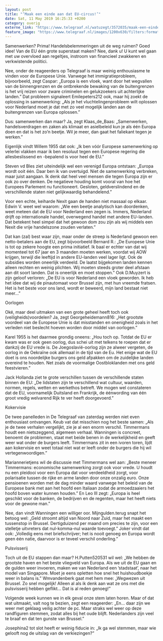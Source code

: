 ```yaml
---
layout: post
title: "’Maak een einde aan dat EU-circus!’"
date: Sat, 11 May 2019 16:25:33 +0200
category: overig
externe_link: "https://www.telegraaf.nl/watuzegt/3572035/maak-een-einde-aan-dat-eu-circus"
feature_image: "https://www.telegraaf.nl/images/1200x630/filters:format(jpeg):quality(80)/cdn-kiosk-api.telegraaf.nl/424cd778-73f9-11e9-941a-02c309bc01c1.jpg"
---
```


<p class="intro">Samenwerken? Prima! Handelsbelemmeringen uit de weg ruimen? Goed idee! Van de EU één grote superstaat maken? Nee, dank u! U kunt wel gaan met uw overvloed aan regeltjes, instroom van financieel zwakkeren en verkwistende politici.</p> <p>Nee, onder de reageerders op Telegraaf is maar weinig enthousiasme te vinden voor de Europese Unie. Vanwege het immigratieprobleem, bijvoorbeeld, zegt Caspar: „Europa is een vloek, want door het wegvallen van de binnengrenzen en de ontbrekende bewaking van de buitengrenzen is het vrij reizen voor zware criminelen en gelukzoekers uit achterlijke landen.” Dat probleem signaleert Emilepeters212 ook, maar hij zoekt de oplossing in samenwerking: „Als je het vluchtelingenprobleem wilt oplossen voor Nederland moet je dat met zo veel mogelijk landen aan de buitengrenzen van Europa oplossen.”</p><p>Dus: samenwerken dan maar? Ja, zegt Klaas_de_Baas: „Samenwerken, handelsverdragen en zaken als klimaat en asielbeleid kun je als één Europa doen en dat is het zo’n beetje. Wil je meer, dan gaat het faliekant tegen je werken.”</p><p>Eigenlijk vindt Willem 1955 dat ook: „Ik ben vóór Europese samenwerking op velerlei vlakken maar ik ben resoluut tegen een Europese regering die allesbeslissend en -bepalend is voor heel de EU.”</p><p>Steven vd Bles ziet uiteindelijk wel een verenigd Europa ontstaan: „Europa wordt ooit één. Daar ben ik van overtuigd. Niet de samenwerking verbreken, maar juist aangaan. Ik denk dat heel veel mensen die tegen Europa zijn er ook zo over denken. De negatieve houding komt vooral van hoe het Europees Parlement nu functioneert. Gesloten, geldverslindend en de verschillende staten niet gelijkwaardig behandelend.”</p><p>Voor een echte, keiharde Nexit gaan de handen niet massaal op elkaar. Edwin V. weet wel waarom: „Wie een beetje analytisch kan doordenken, weet meteen dat de EU voor Nederland een zegen is. Immers, Nederland drijft op internationale handel, overwegend handel met andere EU-landen. Dat betekent heel simpel dat het gewoon dom zou zijn als wij middels een Nexit die vrije handelszone zouden verlaten.”</p><p>Dat kan (zal) best waar zijn, maar onder de streep is Nederland gewoon een netto-betalers aan de EU, zegt bijvoorbeeld Bernard R.: „De Europese Unie is tot op zekere hoogte een prima initiatief. Ik baal er echter van dat wij momenteel tot 67 jaar en 3 maanden moeten werken, voordat wij AOW krijgen, terwijl die leeftijd in andere EU-landen veel lager ligt. Ook de subsidies worden oneerlijk verdeeld. De laatst bijgekomen landen kennen alleen rechten en weinig plichten. Wij moeten steeds groter deel afstaan aan dit soort landen. Dat is oneerlijk en moet stoppen.” Ook D.Muyzert is zijn geloof verloren: „De EU is voor Nederland een vloek geworden. Ik heb het idee dat wij de pinautomaat voor Brussel zijn, met hun vreemde fratsen. Het is het beste voor ons land, wordt er beweerd, mijn land bestaat niet meer…”</p><p>Oorlogen</p><p>Oké, maar deel uitmaken van een grote geheel heeft toch ook (veiligheids)voordelen? Ja, zegt Georgeheidemann816: „Het grootste voordeel van de Europese Unie is dat misstanden en onenigheid zoals in het verleden niet beslecht hoeven worden door middel van oorlogen.”</p><p>Karel 1955 is het daarmee grondig oneens: „Hou toch op. Totdat de EU er kwam was er ook geen oorlog, dus schei uit met telkens te roepen dat er dankzij de EU vrede is. De Joegoslavië-oorlog zijn ze alweer vergeten, de oorlog in de Oekraïne ook allemaal in de tijd van de Eu. Het enige wat de EU doet is ons noordelijke burgers ons geld afpakken om de zuidelijke landen overeind te houden. Net zoals de voormalige Oostbloklanden met ons geld feestvieren.”</p><p>Jack Hollanda ziet te grote verschillen tussen de verschillende staten binnen de EU: „De lidstaten zijn te verschillend wat cultuur, waarden, normen, regels, wetten en werkethos betreft. We mogen wel constateren dat de EU, voornamelijk Duitsland en Frankrijk, de éénwording van één groot vredig welvarend Rijk te ver heeft doorgevoerd.”</p><p>Kokervisie</p><p>De twee panelleden in De Telegraaf van zaterdag werden niet even enthousiast ontvangen. Keub vat dat misschien nog het beste samen: „Als je de twee verhalen vergelijkt, zie je al een enorm verschil. Timmermans houdt een nietszeggend, algemeen verhaal. Wanningen is concreet, benoemt de problemen, staat met beide benen in de werkelijkheid en geeft weer wat onder de burgers leeft. Timmermans zit in een ivoren toren, lijdt aan kokervisie en weet totaal niet wat er leeft onder de burgers die hij wil vertegenwoordigen.”</p><p>Mariannerietjens wil de discussie met Timmermans wel aan: „Beste meneer Timmermans: economische samenwerking zorgt ook voor vrede. U houdt nu een pleidooi voor een Europa dat voor verdeeldheid zorgt, voor polarisatie tussen de rijke en arme landen door onze onzalig euro. Onze pensioenen worden met de dag minder waard vanwege het beleid van de Europese bank met aan het hoofd een Italiaan zodat de armoedzaaiers het hoofd boven water kunnen houden.” En Leo III zegt: „Europa is heel geschikt voor de banken, de bedrijven en de regenten, maar het heeft niets voor de gewone man.”</p><p>Nee, dan vindt Wanningen een williger oor. Mijngulden.terug snapt het betoog wel: „Geld stroomt altijd van Noord naar Zuid, maar het maakt een tussenstop in Brussel. Dertigduizend per maand om precies te zijn, voor een stelletje uitvreters dat nul-komma-nul waarde toevoegt.” Joker vindt dat ook: „Volledig eens met briefschrijver; het is nooit genoeg en Europa wordt geen één natie, daarvoor is er teveel verschil onderling.”</p><p>Pulsvisserij</p><p>Toch uit de EU stappen dan maar? H.Putten520531 wil wel: „We hebben de grootste haven en het beste vliegveld van Europa. Als we uit de EU gaan en de gulden weer invoeren, maken we van Nederland een ’stadstaat’, naar het model van Singapore. Moet je eens opletten hoe snel het huishoudboekje weer in balans is.” Wmvandenberk gaat met hem mee: „Wegwezen uit Brussel. Zo snel mogelijk! Alleen al als ik denk aan wat ze ons met die pulsvisserij hebben geflikt… Dat is al reden genoeg!”</p><p>Volgende week kunnen we in elk geval onze stem laten horen. Maar of dat wat uitmaakt, valt nog te bezien, zegt een reageerder: „En... daar zijn we weer met geklaag veilig achter de pc. Maar straks wel weer op deze randfiguren stemmen, zodat alles bij het oude blijft. Nederlanders zijn veel te braaf en dat ten gunste van Brussel.”</p><p>Josephina2 tot slot heeft er weinig fiducie in: „Ik ga wel stemmen, maar wie gelooft nog de uitslag van de verkiezingen?”</p>
